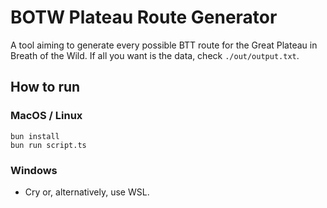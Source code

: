 # BOTW Plateau Route Generator

A tool aiming to generate every possible BTT route for the Great Plateau in Breath of the Wild.
If all you want is the data, check `./out/output.txt`.

## How to run

### MacOS / Linux

```
bun install
bun run script.ts
```

### Windows

- Cry or, alternatively, use WSL.
